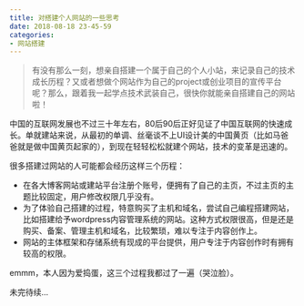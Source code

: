 ```yaml
---
title: 对搭建个人网站的一些思考
date: 2018-08-18 23-45-59
categories:
- 网站搭建
---
```




> 有没有那么一刻，想亲自搭建一个属于自己的个人小站，来记录自己的技术成长历程？又或者想做个网站作为自己的project或创业项目的宣传平台呢？那么，跟着我一起学点技术武装自己，很快你就能亲自搭建自己的网站啦！

中国的互联网发展也不过三十年左右，80后90后正好见证了中国互联网的快速成长。单就建站来说，从最初的单调、丝毫谈不上UI设计美的中国黄页（比如马爸爸就是做中国黄页起家的），到现在轻轻松松就建个网站，技术的变革是迅速的。

很多搭建过网站的人可能都会经历这样三个历程：

- 在各大博客网站或建站平台注册个账号，便拥有了自己的主页，不过主页的主题比较固定，用户修改权限几乎没有。
- 为了体验自己搭建的过程，特意购买了主机和域名，尝试自己编程搭建网站，比如搭建给予wordpress内容管理系统的网站。这种方式权限很高，但是还是购买、备案、管理主机和域名，比较繁琐，难以专注于内容创作上。
- 网站的主体框架和存储系统有现成的平台提供，用户专注于内容创作时有拥有较高的权限。

emmm，本人因为爱捣蛋，这三个过程我都过了一遍（哭泣脸）。



未完待续...